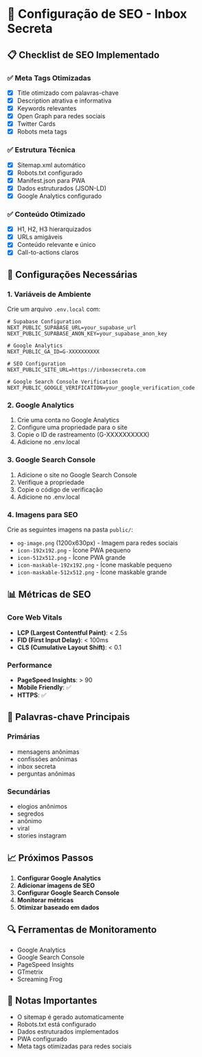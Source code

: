 # 🚀 Configuração de SEO - Inbox Secreta

## 📋 Checklist de SEO Implementado

### ✅ Meta Tags Otimizadas
- [x] Title otimizado com palavras-chave
- [x] Description atrativa e informativa
- [x] Keywords relevantes
- [x] Open Graph para redes sociais
- [x] Twitter Cards
- [x] Robots meta tags

### ✅ Estrutura Técnica
- [x] Sitemap.xml automático
- [x] Robots.txt configurado
- [x] Manifest.json para PWA
- [x] Dados estruturados (JSON-LD)
- [x] Google Analytics configurado

### ✅ Conteúdo Otimizado
- [x] H1, H2, H3 hierarquizados
- [x] URLs amigáveis
- [x] Conteúdo relevante e único
- [x] Call-to-actions claros

## 🔧 Configurações Necessárias

### 1. Variáveis de Ambiente
Crie um arquivo `.env.local` com:

```env
# Supabase Configuration
NEXT_PUBLIC_SUPABASE_URL=your_supabase_url
NEXT_PUBLIC_SUPABASE_ANON_KEY=your_supabase_anon_key

# Google Analytics
NEXT_PUBLIC_GA_ID=G-XXXXXXXXXX

# SEO Configuration
NEXT_PUBLIC_SITE_URL=https://inboxsecreta.com

# Google Search Console Verification
NEXT_PUBLIC_GOOGLE_VERIFICATION=your_google_verification_code
```

### 2. Google Analytics
1. Crie uma conta no Google Analytics
2. Configure uma propriedade para o site
3. Copie o ID de rastreamento (G-XXXXXXXXXX)
4. Adicione no .env.local

### 3. Google Search Console
1. Adicione o site no Google Search Console
2. Verifique a propriedade
3. Copie o código de verificação
4. Adicione no .env.local

### 4. Imagens para SEO
Crie as seguintes imagens na pasta `public/`:
- `og-image.png` (1200x630px) - Imagem para redes sociais
- `icon-192x192.png` - Ícone PWA pequeno
- `icon-512x512.png` - Ícone PWA grande
- `icon-maskable-192x192.png` - Ícone maskable pequeno
- `icon-maskable-512x512.png` - Ícone maskable grande

## 📊 Métricas de SEO

### Core Web Vitals
- **LCP (Largest Contentful Paint)**: < 2.5s
- **FID (First Input Delay)**: < 100ms
- **CLS (Cumulative Layout Shift)**: < 0.1

### Performance
- **PageSpeed Insights**: > 90
- **Mobile Friendly**: ✅
- **HTTPS**: ✅

## 🎯 Palavras-chave Principais

### Primárias
- mensagens anônimas
- confissões anônimas
- inbox secreta
- perguntas anônimas

### Secundárias
- elogios anônimos
- segredos
- anônimo
- viral
- stories instagram

## 📈 Próximos Passos

1. **Configurar Google Analytics**
2. **Adicionar imagens de SEO**
3. **Configurar Google Search Console**
4. **Monitorar métricas**
5. **Otimizar baseado em dados**

## 🔍 Ferramentas de Monitoramento

- Google Analytics
- Google Search Console
- PageSpeed Insights
- GTmetrix
- Screaming Frog

## 📝 Notas Importantes

- O sitemap é gerado automaticamente
- Robots.txt está configurado
- Dados estruturados implementados
- PWA configurado
- Meta tags otimizadas para redes sociais 